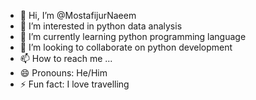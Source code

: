 - 👋 Hi, I’m @MostafijurNaeem
- 👀 I’m interested in python data analysis
- 🌱 I’m currently learning python programming language
- 💞️ I’m looking to collaborate on python development
- 📫 How to reach me ...
- 😄 Pronouns: He/Him
- ⚡ Fun fact: I love travelling

<!---
MostafijurNaeem/MostafijurNaeem is a ✨ special ✨ repository because its `README.md` (this file) appears on your GitHub profile.
You can click the Preview link to take a look at your changes.
--->
